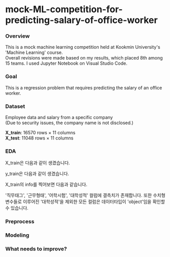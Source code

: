 # mock-ML-competition-for-predicting-salary-of-office-worker

### Overview
This is a mock machine learning competition held at Kookmin University's 'Machine Learning' course.  
Overall revisions were made based on my results, which placed 8th among 15 teams.
I used Jupyter Notebook on Visual Studio Code.

### Goal
This is a regression problem that requires predicting the salary of an office worker.

### Dataset
Employee data and salary from a specific company  
(Due to security issues, the company name is not disclosed.)  
  
**X_train**: 16570 rows × 11 columns  
**X_test**: 11048 rows × 11 columns

### EDA
X_train은 다음과 같이 생겼습니다.

y_train은 다음과 같이 생겼습니다.

X_train의 info를 찍어보면 다음과 같습니다.

'직무태그', '근무형태', '어학시험', '대학성적' 컬럼에 결측치가 존재합니다. 
또한 수치형 변수들로 이루어진 '대학성적'을 제외한 모든 컬럼은 데이터타입이 'object'임을 확인할 수 있습니다.



### Preprocess


### Modeling


### What needs to improve?
